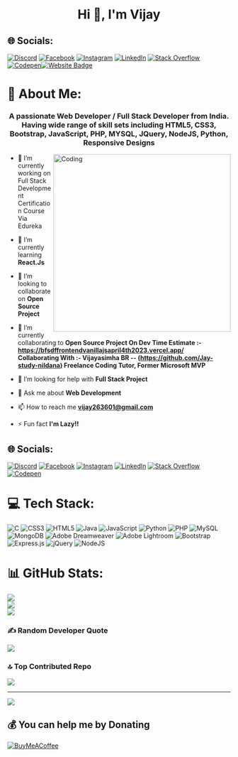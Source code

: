 <h1 align="center">Hi 👋, I'm Vijay</h1>

## 🌐 Socials:
[![Discord](https://img.shields.io/badge/Discord-%237289DA.svg?logo=discord&logoColor=white)](https://discord.gg/bCpaU6MQJN) [![Facebook](https://img.shields.io/badge/Facebook-%231877F2.svg?logo=Facebook&logoColor=white)](https://facebook.com/vijay.majila.56) [![Instagram](https://img.shields.io/badge/Instagram-%23E4405F.svg?logo=Instagram&logoColor=white)](https://instagram.com/vijaymajila) [![LinkedIn](https://img.shields.io/badge/LinkedIn-%230077B5.svg?logo=linkedin&logoColor=white)](https://www.linkedin.com/in/vijay-singh-majila-252429160/) [![Stack Overflow](https://img.shields.io/badge/-Stackoverflow-FE7A16?logo=stack-overflow&logoColor=white)](https://stackoverflow.com/users/21255579) [![Codepen](https://img.shields.io/badge/Codepen-000000?style=for-the-badge&logo=codepen&logoColor=white)](https://codepen.io/vijay263601)[![Website Badge](https://img.shields.io/badge/Portfolio-Vijay-black)](https://vijay263601.github.io/Vijay-Singh-Majila.github.io/)



# 💫 About Me:
<h3 align="center">A passionate Web Developer / Full Stack Developer from India. Having wide range of skill sets including HTML5, CSS3, Bootstrap, JavaScript, PHP, MYSQL, JQuery, NodeJS, Python, Responsive Designs</h3>




<img align="right" alt="Coding" width="400" src="[https://media.tenor.com/-SV9TjUGabMAAAAC/hacker-python.gif](https://media.tenor.com/-SV9TjUGabMAAAAC/hacker-python.gif)">




- 🔭 I’m currently working on Full Stack Development Certification Course Via Edureka

- 🌱 I’m currently learning **React.Js**

- 👯 I’m looking to collaborate on **Open Source Project**

- 👯 I’m currently collaborating to **Open Source Project On Dev Time Estimate :- https://bfsdffrontendvanillajsapril4th2023.vercel.app/ <br> Collaborating With :- Vijayasimha BR -- (https://github.com/Jay-study-nildana)   Freelance Coding Tutor, Former Microsoft MVP**

- 🤝 I’m looking for help with **Full Stack Project**

- 💬 Ask me about **Web Development**

- 📫 How to reach me **vijay263601@gmail.com**

- ⚡ Fun fact **I'm Lazy!!**

## 🌐 Socials:
[![Discord](https://img.shields.io/badge/Discord-%237289DA.svg?logo=discord&logoColor=white)](https://discord.gg/bCpaU6MQJN) [![Facebook](https://img.shields.io/badge/Facebook-%231877F2.svg?logo=Facebook&logoColor=white)](https://facebook.com/vijay.majila.56) [![Instagram](https://img.shields.io/badge/Instagram-%23E4405F.svg?logo=Instagram&logoColor=white)](https://instagram.com/vijaymajila) [![LinkedIn](https://img.shields.io/badge/LinkedIn-%230077B5.svg?logo=linkedin&logoColor=white)](https://www.linkedin.com/in/vijay-singh-majila-252429160/) [![Stack Overflow](https://img.shields.io/badge/-Stackoverflow-FE7A16?logo=stack-overflow&logoColor=white)](https://stackoverflow.com/users/21255579) [![Codepen](https://img.shields.io/badge/Codepen-000000?style=for-the-badge&logo=codepen&logoColor=white)](https://codepen.io/vijay263601) 


# 💻 Tech Stack:
![C](https://img.shields.io/badge/c-%2300599C.svg?style=for-the-badge&logo=c&logoColor=white) ![CSS3](https://img.shields.io/badge/css3-%231572B6.svg?style=for-the-badge&logo=css3&logoColor=white) ![HTML5](https://img.shields.io/badge/html5-%23E34F26.svg?style=for-the-badge&logo=html5&logoColor=white) ![Java](https://img.shields.io/badge/java-%23ED8B00.svg?style=for-the-badge&logo=java&logoColor=white) ![JavaScript](https://img.shields.io/badge/javascript-%23323330.svg?style=for-the-badge&logo=javascript&logoColor=%23F7DF1E) ![Python](https://img.shields.io/badge/python-3670A0?style=for-the-badge&logo=python&logoColor=ffdd54) ![PHP](https://img.shields.io/badge/php-%23777BB4.svg?style=for-the-badge&logo=php&logoColor=white) ![MySQL](https://img.shields.io/badge/mysql-%2300f.svg?style=for-the-badge&logo=mysql&logoColor=white) ![MongoDB](https://img.shields.io/badge/MongoDB-%234ea94b.svg?style=for-the-badge&logo=mongodb&logoColor=white) ![Adobe Dreamweaver](https://img.shields.io/badge/Adobe%20Dreamweaver-FF61F6.svg?style=for-the-badge&logo=Adobe%20Dreamweaver&logoColor=white) ![Adobe Lightroom](https://img.shields.io/badge/Adobe%20Lightroom-31A8FF.svg?style=for-the-badge&logo=Adobe%20Lightroom&logoColor=white) ![Bootstrap](https://img.shields.io/badge/bootstrap-%23563D7C.svg?style=for-the-badge&logo=bootstrap&logoColor=white) ![Express.js](https://img.shields.io/badge/express.js-%23404d59.svg?style=for-the-badge&logo=express&logoColor=%2361DAFB) ![jQuery](https://img.shields.io/badge/jquery-%230769AD.svg?style=for-the-badge&logo=jquery&logoColor=white) ![NodeJS](https://img.shields.io/badge/node.js-6DA55F?style=for-the-badge&logo=node.js&logoColor=white)
# 📊 GitHub Stats:
![](https://github-readme-stats.vercel.app/api?username=Vijay263601&theme=radical&hide_border=false&include_all_commits=true&count_private=true)<br/>
![](https://github-readme-streak-stats.herokuapp.com/?user=Vijay263601&theme=radical&hide_border=false)<br/>
![](https://github-readme-stats.vercel.app/api/top-langs/?username=Vijay263601&theme=radical&hide_border=false&include_all_commits=true&count_private=true&layout=compact)

### ✍️ Random Developer Quote
![](https://quotes-github-readme.vercel.app/api?type=horizontal&theme=radical)

### 🔝 Top Contributed Repo
![](https://github-contributor-stats.vercel.app/api?username=Vijay263601&limit=5&theme=dark&combine_all_yearly_contributions=true)


---
[![](https://visitcount.itsvg.in/api?id=Vijay263601&icon=0&color=0)](https://visitcount.itsvg.in)

  ## 💰 You can help me by Donating
  [![BuyMeACoffee](https://img.shields.io/badge/Buy%20Me%20a%20Coffee-ffdd00?style=for-the-badge&logo=buy-me-a-coffee&logoColor=black)](https://www.buymeacoffee.com/vijay26360o)

  
<!-- Proudly created with GPRM ( https://gprm.itsvg.in ) -->
